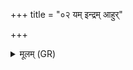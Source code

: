 +++
title = "०२ यम् इन्द्रम् आहुर्"

+++
<details><summary>मूलम् (GR)</summary>

यम् इन्द्रम् आहुर् वरुणं यम् आहुर्  
यं मित्रम् आहुर् यम् उ सोमम् आहुः ।  
यम् अग्निम् आहुर् यम् उ सूर्यम् आहुस्  
तेभ्यः सर्वेभ्यो नमसा विधेम ॥ +++(refrain written in K)+++
</details>